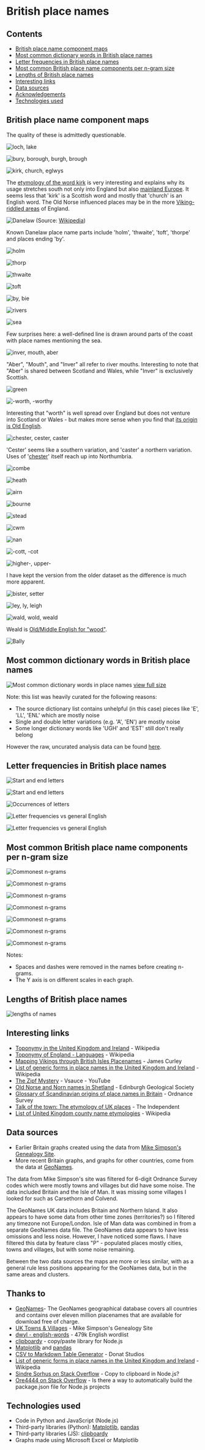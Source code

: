 # British place names

## Contents
- [British place name component maps](https://github.com/DanielJohnBenton/TownsAndVillages#british-place-name-component-maps)
- [Most common dictionary words in British place names](https://github.com/DanielJohnBenton/TownsAndVillages#most-common-dictionary-words-in-british-place-names)
- [Letter frequencies in British place names](https://github.com/DanielJohnBenton/TownsAndVillages#letter-frequencies-in-british-place-names)
- [Most common British place name components per n-gram size](https://github.com/DanielJohnBenton/TownsAndVillages#most-common-british-place-name-components-per-n-gram-size)
- [Lengths of British place names](https://github.com/DanielJohnBenton/TownsAndVillages#lengths-of-british-place-names)
- [Interesting links](https://github.com/DanielJohnBenton/TownsAndVillages#interesting-links)
- [Data sources](https://github.com/DanielJohnBenton/TownsAndVillages#data-sources)
- [Acknowledgements](https://github.com/DanielJohnBenton/TownsAndVillages#thanks-to)
- [Technologies used](https://github.com/DanielJohnBenton/TownsAndVillages#technologies-used)

## British place name component maps

The quality of these is admittedly questionable.

![loch, lake](images/coords_loch_lake_llyn.png)

![bury, borough, burgh, brough](images/coords_bury_borough_burgh_brough.png)

![kirk, church, eglwys](images/kirk_church_eglwys.png)

The [etymology of the word kirk](https://en.wikipedia.org/wiki/Kirk#Basic_meaning_and_etymology) is very interesting and explains why its usage stretches south not only into England but also [mainland Europe](https://en.wikipedia.org/wiki/Dunkirk#Etymology_and_language_use). It seems less that 'kirk' is a Scottish word and mostly that 'church' is an English word. The Old Norse influenced places may be in the more [Viking-riddled areas](https://en.wikipedia.org/wiki/Danelaw) of England.

![Danelaw](images/danelaw_map.png)
(Source: [Wikipedia](https://en.wikipedia.org/wiki/Danelaw))

Known Danelaw place name parts include 'holm', 'thwaite', 'toft', 'thorpe' and places ending 'by'.

![holm](images/coords_holm.png)

![thorp](images/coords_thorp.png)

![thwaite](images/coords_thwaite.png)

![toft](images/coords_toft.png)

![by, bie](images/coords_by_bie.png)

![rivers](images/coords_rivers.png)

![sea](images/coords_sea.png)

Few surprises here: a well-defined line is drawn around parts of the coast with place names mentioning the sea.

![inver, mouth, aber](images/coords_inver_mouth_aber.png)

"Aber", "Mouth", and "Inver" all refer to river mouths. Interesting to note that "Aber" is shared between Scotland and Wales, while "Inver" is exclusively Scottish.

![green](images/coords_green.png)

![-worth, -worthy](images/coords_worth_worthy.png)

Interesting that "worth" is well spread over England but does not venture into Scotland or Wales - but makes more sense when you find that [its origin is Old English](https://en.wikipedia.org/wiki/List_of_generic_forms_in_place_names_in_the_United_Kingdom_and_Ireland).

![chester, cester, caster](images/coords_chester_cester_caster.png)

'Cester' seems like a southern variation, and 'caster' a northern variation. Uses of '[chester](https://en.wikipedia.org/wiki/Chester_(placename_element))' itself reach up into Northumbria.

![combe](images/coords_combe.png)

![heath](images/coords_heath.png)

![airn](images/coords_airn.png)

![bourne](images/coords_bourne.png)

![stead](images/coords_stead.png)

![cwm](images/coords_cwm.png)

![nan](images/coords_nan.png)

![-cott, -cot](images/cott_cot.png)

![higher-, upper-](images/coords_higher_upper.png)

I have kept the version from the older dataset as the difference is much more apparent.

![bister, setter](images/coords_bister_setter.png)

![ley, ly, leigh](images/coords_ley_etc.png)

![wald, wold, weald](images/coords_wald_wold_weald.png)

Weald is [Old/Middle English for "wood"](https://en.wiktionary.org/wiki/weald#English).

![Bally](images/coords_bally.png)

## Most common dictionary words in British place names

![Most common dictionary words in place names](images/common_dictionary_words.png)
[view full size](https://raw.githubusercontent.com/DanielJohnBenton/TownsAndVillages/master/images/common_dictionary_words.png)

Note: this list was heavily curated for the following reasons:
- The source dictionary list contains unhelpful (in this case) pieces like 'E', 'LL', 'ENL' which are mostly noise
- Single and double letter variations (e.g. 'A', 'EN') are mostly noise
- Some longer dictionary words like 'UGH' and 'EST' still don't really belong

However the raw, uncurated analysis data can be found [here](output/dictionary_word_occurrences_3lettersormore.txt).

## Letter frequencies in British place names

![Start and end letters](images/start_and_end_letters.png)

![Start and end letters](images/start_end_letters_by_count.png)

![Occurrences of letters](images/entire_letters_by_count.png)

![Letter frequencies vs general English](images/letter_frequencies.png)

![Letter frequencies vs general English](images/letter_frequencies_differences.png)

## Most common British place name components per n-gram size

![Commonest n-grams](images/commonest_ngrams/common_mixed.png)

![Commonest n-grams](images/commonest_ngrams/common_bigrams.png)

![Commonest n-grams](images/commonest_ngrams/common_trigrams.png)

![Commonest n-grams](images/commonest_ngrams/common_4grams.png)

![Commonest n-grams](images/commonest_ngrams/common_5grams.png)

![Commonest n-grams](images/commonest_ngrams/common_6grams.png)

![Commonest n-grams](images/commonest_ngrams/common_7grams.png)

Notes:
- Spaces and dashes were removed in the names before creating n-grams.
- The Y axis is on different scales in each graph.

## Lengths of British place names

![lengths of names](images/lengths_distribution.png)

## Interesting links
- [Toponymy in the United Kingdom and Ireland](https://en.wikipedia.org/wiki/Toponymy_in_the_United_Kingdom_and_Ireland) - Wikipedia
- [Toponymy of England - Languages](https://en.wikipedia.org/wiki/Toponymy_of_England#Languages) - Wikipedia
- [Mapping Vikings through British Isles Placenames](https://jalapic.github.io/vikings) - James Curley
- [List of generic forms in place names in the United Kingdom and Ireland](https://en.wikipedia.org/wiki/List_of_generic_forms_in_place_names_in_the_United_Kingdom_and_Ireland) - Wikipedia
- [The Zipf Mystery](https://www.youtube.com/watch?v=fCn8zs912OE) - Vsauce - YouTube
- [Old Norse and Norn names in Shetland](http://www.edinburghgeolsoc.org/edingeologist/z_39_08.html) - Edinburgh Geological Society
- [Glossary of Scandinavian origins of place names in Britain](https://www.ordnancesurvey.co.uk/resources/historical-map-resources/scandinavian-glossary.html) - Ordnance Survey
- [Talk of the town: The etymology of UK places](http://www.independent.co.uk/news/uk/this-britain/talk-of-the-town-the-etymology-of-uk-places-2277630.html) - The Independent
- [List of United Kingdom county name etymologies](https://en.wikipedia.org/wiki/List_of_United_Kingdom_county_name_etymologies) - Wikipedia

## Data sources
- Earlier Britain graphs created using the data from [Mike Simpson's Genealogy Site](http://freepages.genealogy.rootsweb.ancestry.com/~agene/locations/).
- More recent Britain graphs, and graphs for other countries, come from the data at [GeoNames](http://www.geonames.org/).

The data from Mike Simpson's site was filtered for 6-digit Ordnance Survey codes which were mostly towns and villages but did have some noise. The data included Britain and the Isle of Man. It was missing some villages I looked for such as Carsethorn and Colvend.

The GeoNames UK data includes Britain and Northern Island. It also appears to have some data from other time zones (territories?) so I filtered any timezone not Europe/London. Isle of Man data was combined in from a separate GeoNames data file. The GeoNames data appears to have less omissions and less noise. However, I have noticed some flaws. I have filtered this data by feature class "P" - populated places mostly cities, towns and villages, but with some noise remaining.

Between the two data sources the maps are more or less similar, with as a general rule less positions appearing for the GeoNames data, but in the same areas and clusters.

## Thanks to
- [GeoNames](http://www.geonames.org/)- The GeoNames geographical database covers all countries and contains over eleven million placenames that are available for download free of charge.
- [UK Towns & Villages](http://freepages.genealogy.rootsweb.ancestry.com/~agene/locations/) - Mike Simpson's Genealogy Site
- [dwyl - english-words](https://github.com/dwyl/english-words) - 479k English wordlist
- [clipboardy](https://github.com/sindresorhus/clipboardy) - copy/paste library for Node.js
- [Matplotlib](https://matplotlib.org/) and [pandas](http://pandas.pydata.org/)
- [CSV to Markdown Table Generator](https://donatstudios.com/CsvToMarkdownTable) - Donat Studios
- [List of generic forms in place names in the United Kingdom and Ireland](https://en.wikipedia.org/wiki/List_of_generic_forms_in_place_names_in_the_United_Kingdom_and_Ireland) - Wikipedia
- [Sindre Sorhus on Stack Overflow](https://stackoverflow.com/questions/7778539/copy-to-clipboard-in-node-js/43153941#43153941) - Copy to clipboard in Node.js?
- [Ore4444 on Stack Overflow](https://stackoverflow.com/questions/9961502/is-there-a-way-to-automatically-build-the-package-json-file-for-node-js-projects/13728837#13728837) - Is there a way to automatically build the package.json file for Node.js projects

## Technologies used
- Code in Python and JavaScript (Node.js)
- Third-party libraries (Python): [Matplotlib](https://matplotlib.org/), [pandas](http://pandas.pydata.org/)
- Third-party libraries (JS): [clipboardy](https://github.com/sindresorhus/clipboardy)
- Graphs made using Microsoft Excel or Matplotlib